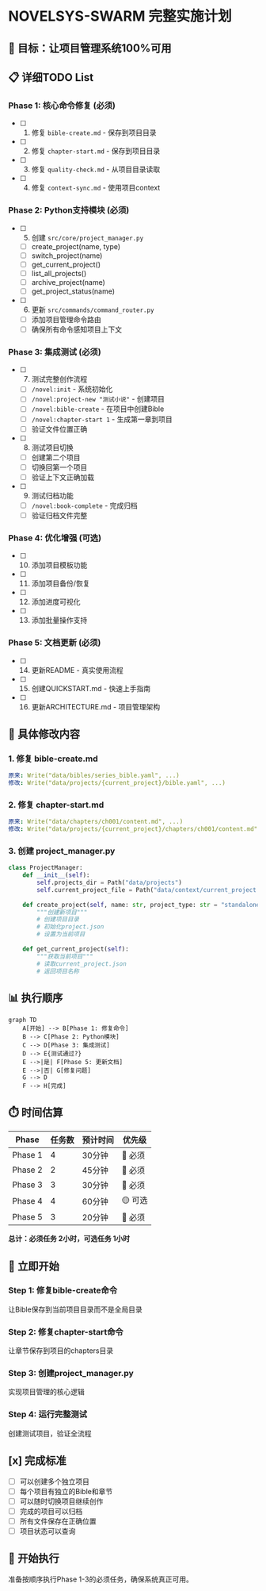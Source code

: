 # NOVELSYS-SWARM 完整实施计划

## 🎯 目标：让项目管理系统100%可用

## 📋 详细TODO List

### Phase 1: 核心命令修复 (必须)
- [ ] 1. 修复 `bible-create.md` - 保存到项目目录
- [ ] 2. 修复 `chapter-start.md` - 保存到项目目录  
- [ ] 3. 修复 `quality-check.md` - 从项目目录读取
- [ ] 4. 修复 `context-sync.md` - 使用项目context

### Phase 2: Python支持模块 (必须)
- [ ] 5. 创建 `src/core/project_manager.py`
  - [ ] create_project(name, type)
  - [ ] switch_project(name)
  - [ ] get_current_project()
  - [ ] list_all_projects()
  - [ ] archive_project(name)
  - [ ] get_project_status(name)

- [ ] 6. 更新 `src/commands/command_router.py`
  - [ ] 添加项目管理命令路由
  - [ ] 确保所有命令感知项目上下文

### Phase 3: 集成测试 (必须)
- [ ] 7. 测试完整创作流程
  - [ ] `/novel:init` - 系统初始化
  - [ ] `/novel:project-new "测试小说"` - 创建项目
  - [ ] `/novel:bible-create` - 在项目中创建Bible
  - [ ] `/novel:chapter-start 1` - 生成第一章到项目
  - [ ] 验证文件位置正确

- [ ] 8. 测试项目切换
  - [ ] 创建第二个项目
  - [ ] 切换回第一个项目
  - [ ] 验证上下文正确加载

- [ ] 9. 测试归档功能
  - [ ] `/novel:book-complete` - 完成归档
  - [ ] 验证归档文件完整

### Phase 4: 优化增强 (可选)
- [ ] 10. 添加项目模板功能
- [ ] 11. 添加项目备份/恢复
- [ ] 12. 添加进度可视化
- [ ] 13. 添加批量操作支持

### Phase 5: 文档更新 (必须)
- [ ] 14. 更新README - 真实使用流程
- [ ] 15. 创建QUICKSTART.md - 快速上手指南
- [ ] 16. 更新ARCHITECTURE.md - 项目管理架构

## 🔧 具体修改内容

### 1. 修复 bible-create.md
```yaml
原来: Write("data/bibles/series_bible.yaml", ...)
修改: Write("data/projects/{current_project}/bible.yaml", ...)
```

### 2. 修复 chapter-start.md  
```yaml
原来: Write("data/chapters/ch001/content.md", ...)
修改: Write("data/projects/{current_project}/chapters/ch001/content.md", ...)
```

### 3. 创建 project_manager.py
```python
class ProjectManager:
    def __init__(self):
        self.projects_dir = Path("data/projects")
        self.current_project_file = Path("data/context/current_project.json")
    
    def create_project(self, name: str, project_type: str = "standalone"):
        """创建新项目"""
        # 创建项目目录
        # 初始化project.json
        # 设置为当前项目
    
    def get_current_project(self):
        """获取当前项目"""
        # 读取current_project.json
        # 返回项目名称
```

## 📊 执行顺序

```mermaid
graph TD
    A[开始] --> B[Phase 1: 修复命令]
    B --> C[Phase 2: Python模块]
    C --> D[Phase 3: 集成测试]
    D --> E{测试通过?}
    E -->|是| F[Phase 5: 更新文档]
    E -->|否| G[修复问题]
    G --> D
    F --> H[完成]
```

## ⏱️ 时间估算

| Phase | 任务数 | 预计时间 | 优先级 |
|-------|--------|----------|--------|
| Phase 1 | 4 | 30分钟 | 🔴 必须 |
| Phase 2 | 2 | 45分钟 | 🔴 必须 |
| Phase 3 | 3 | 30分钟 | 🔴 必须 |
| Phase 4 | 4 | 60分钟 | 🟡 可选 |
| Phase 5 | 3 | 20分钟 | 🔴 必须 |

**总计：必须任务 2小时，可选任务 1小时**

## 🚀 立即开始

### Step 1: 修复bible-create命令
让Bible保存到当前项目目录而不是全局目录

### Step 2: 修复chapter-start命令
让章节保存到项目的chapters目录

### Step 3: 创建project_manager.py
实现项目管理的核心逻辑

### Step 4: 运行完整测试
创建测试项目，验证全流程

## [x] 完成标准

- [ ] 可以创建多个独立项目
- [ ] 每个项目有独立的Bible和章节
- [ ] 可以随时切换项目继续创作
- [ ] 完成的项目可以归档
- [ ] 所有文件保存在正确位置
- [ ] 项目状态可以查询

## 🎯 开始执行

准备按顺序执行Phase 1-3的必须任务，确保系统真正可用。